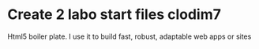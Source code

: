 # Create 2 labo start files clodim7
Html5 boiler plate. I use it to build fast, robust, adaptable web apps or sites